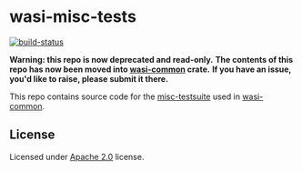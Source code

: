 # wasi-misc-tests
[![build-status]][actions]

[build-status]: https://github.com/CraneStation/wasi-misc-tests/workflows/Continuous%20Integration/badge.svg
[actions]: https://github.com/CraneStation/wasi-misc-tests/actions
[misc-testsuite]: https://github.com/CraneStation/wasi-common/tree/master/misc_testsuite
[wasi-common]: https://github.com/CraneStation/wasi-common

**Warning: this repo is now deprecated and read-only.**
**The contents of this repo has now been moved into [wasi-common] crate.**
**If you have an issue, you'd like to raise, please submit it there.**

This repo contains source code for the [misc-testsuite] used in [wasi-common].

## License

Licensed under [Apache 2.0](LICENSE) license.
